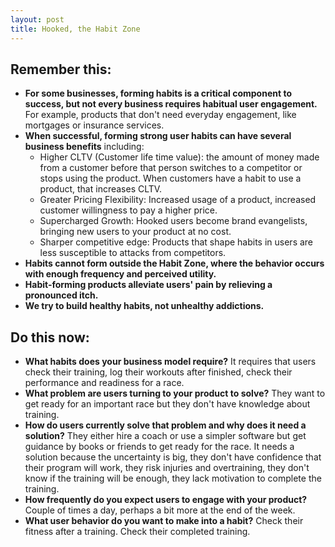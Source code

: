 ```yaml
---
layout: post
title: Hooked, the Habit Zone
---
```


## Remember this:

- **For some businesses, forming habits is a critical component to success, but not every business requires habitual user engagement.** For example, products that don't need everyday engagement, like mortgages or insurance services.
- **When successful, forming strong user habits can have several business benefits** including:
  - Higher CLTV (Customer life time value): the amount of money made from a customer before that person switches to a competitor or stops using the product. When customers have a habit to use a product, that increases CLTV.
  - Greater Pricing Flexibility: Increased usage of a product, increased customer willingness to pay a higher price.
  - Supercharged Growth: Hooked users become brand evangelists, bringing new users to your product at no cost.
  - Sharper competitive edge: Products that shape habits in users are less susceptible to attacks from competitors.
- **Habits cannot form outside the Habit Zone, where the behavior occurs with enough frequency and perceived utility.**
- **Habit-forming products alleviate users' pain by relieving a pronounced itch.**
- **We try to build healthy habits, not unhealthy addictions.**

## Do this now:

- **What habits does your business model require?** It requires that users check their training, log their workouts after finished, check their performance and readiness for a race.
- **What problem are users turning to your product to solve?** They want to get ready for an important race but they don't have knowledge about training.
- **How do users currently solve that problem and why does it need a solution?** They either hire a coach or use a simpler software but get guidance by books or friends to get ready for the race. It needs a solution because the uncertainty is big, they don't have confidence that their program will work, they risk injuries and overtraining, they don't know if the training will be enough, they lack motivation to complete the training.
- **How frequently do you expect users to engage with your product?** Couple of times a day, perhaps a bit more at the end of the week.
- **What user behavior do you want to make into a habit?** Check their fitness after a training. Check their completed training.

